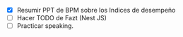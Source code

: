 - [x] Resumir PPT de BPM sobre los Indices de desempeño
- [ ] Hacer TODO de Fazt (Nest JS)
- [ ] Practicar speaking.